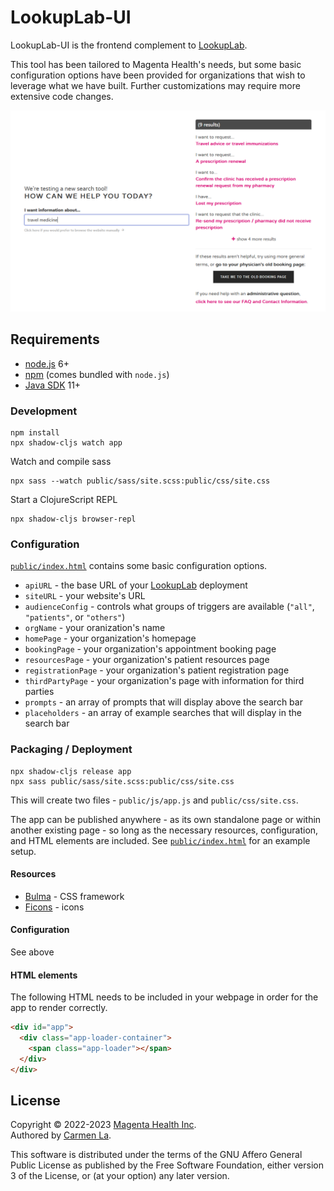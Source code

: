 
# LookupLab-UI

LookupLab-UI is the frontend complement to [LookupLab](https://github.com/MagentaHealth/LookupLab/tree/master).

This tool has been tailored to Magenta Health's needs, but some basic configuration options have been provided for organizations that wish to leverage what we have built. Further customizations may require more extensive code changes.

![app-screenshot](https://raw.githubusercontent.com/MagentaHealth/LookupLab-UI/54edf0211252d5b5de2cb7be4214d9066e4bbc5d/LookupLab-UI.png?token=GHSAT0AAAAAACA7XI744MSDUN2ACPYYPI3EZITB6EQ)

## Requirements

- [node.js](https://nodejs.org) 6+
- [npm](https://www.npmjs.com) (comes bundled with `node.js`)
- [Java SDK](https://www.azul.com/downloads/) 11+


### Development
```
npm install
npx shadow-cljs watch app
```

Watch and compile sass
```
npx sass --watch public/sass/site.scss:public/css/site.css
```

Start a ClojureScript REPL
```
npx shadow-cljs browser-repl
```


### Configuration

[`public/index.html`](public/index.html) contains some basic configuration options.

- `apiURL` - the base URL of your [LookupLab](https://github.com/MagentaHealth/LookupLab/tree/master) deployment
- `siteURL` - your website's URL
- `audienceConfig` - controls what groups of triggers are available (`"all"`, `"patients"`, or `"others"`)
- `orgName` - your oranization's name
- `homePage` - your organization's homepage
- `bookingPage` - your organization's appointment booking page
- `resourcesPage` - your organization's patient resources page
- `registrationPage` - your organization's patient registration page
- `thirdPartyPage` - your organization's page with information for third parties
- `prompts` - an array of prompts that will display above the search bar
- `placeholders` - an array of example searches that will display in the search bar


### Packaging / Deployment

```
npx shadow-cljs release app
npx sass public/sass/site.scss:public/css/site.css
```

This will create two files - `public/js/app.js` and `public/css/site.css`.

The app can be published anywhere - as its own standalone page or within another existing page - so long as the necessary resources, configuration, and HTML elements are included. See [`public/index.html`](public/index.html) for an example setup.


#### Resources

- [Bulma](https://bulma.io/) - CSS framework
- [Ficons](https://ficons.fiction.com/) - icons

#### Configuration 

See above

#### HTML elements

The following HTML needs to be included in your webpage in order for the app to render correctly.

```html
<div id="app">
  <div class="app-loader-container">
    <span class="app-loader"></span>
  </div>
</div>
```


## License 

Copyright &copy; 2022-2023 [Magenta Health Inc](https://www.magentahealth.ca/).<br>
Authored by [Carmen La](https://carmen.la/).

This software is distributed under the terms of the GNU Affero General Public License as
    published by the Free Software Foundation, either version 3 of the
    License, or (at your option) any later version.
